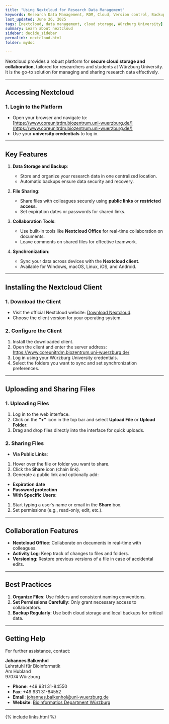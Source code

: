 ```yaml
---
title: "Using Nextcloud for Research Data Management"
keywords: Research Data Management, RDM, Cloud, Version control, Backup, Activity Log, Storage, Exchange
last_updated: June 26, 2025
tags: [nextcloud, data management, cloud storage, Würzburg University]
summary: Learn about nextcloud
sidebar: decide_sidebar
permalink: nextcloud.html
folder: mydoc

---
```


Nextcloud provides a robust platform for **secure cloud storage and collaboration**, tailored for researchers and students at Würzburg University. It is the go-to solution for managing and sharing research data effectively.

---

## **Accessing Nextcloud**

### **1. Login to the Platform**
- Open your browser and navigate to:
  [https://www.coreunitrdm.biozentrum.uni-wuerzburg.de/](https://www.coreunitrdm.biozentrum.uni-wuerzburg.de/)
- Use your **university credentials** to log in.

---

## **Key Features**
1. **Data Storage and Backup**:
   - Store and organize your research data in one centralized location.
   - Automatic backups ensure data security and recovery.

2. **File Sharing**:
   - Share files with colleagues securely using **public links** or **restricted access**.
   - Set expiration dates or passwords for shared links.

3. **Collaboration Tools**:
   - Use built-in tools like **Nextcloud Office** for real-time collaboration on documents.
   - Leave comments on shared files for effective teamwork.

4. **Synchronization**:
   - Sync your data across devices with the **Nextcloud client**.
   - Available for Windows, macOS, Linux, iOS, and Android.

---

## **Installing the Nextcloud Client**

### **1. Download the Client**
- Visit the official Nextcloud website: [Download Nextcloud](https://nextcloud.com/install/#install-clients).
- Choose the client version for your operating system.

### **2. Configure the Client**
1. Install the downloaded client.
2. Open the client and enter the server address:
https://www.coreunitrdm.biozentrum.uni-wuerzburg.de/
3. Log in using your Würzburg University credentials.
4. Select the folders you want to sync and set synchronization preferences.

---

## **Uploading and Sharing Files**

### **1. Uploading Files**
1. Log in to the web interface.
2. Click on the **“+”** icon in the top bar and select **Upload File** or **Upload Folder**.
3. Drag and drop files directly into the interface for quick uploads.

### **2. Sharing Files**
- **Via Public Links**:
1. Hover over the file or folder you want to share.
2. Click the **Share** icon (chain link).
3. Generate a public link and optionally add:
  - **Expiration date**
  - **Password protection**
- **With Specific Users**:
1. Start typing a user’s name or email in the **Share** box.
2. Set permissions (e.g., read-only, edit, etc.).

---

## **Collaboration Features**
- **Nextcloud Office**: Collaborate on documents in real-time with colleagues.
- **Activity Log**: Keep track of changes to files and folders.
- **Versioning**: Restore previous versions of a file in case of accidental edits.

---

## **Best Practices**
1. **Organize Files**: Use folders and consistent naming conventions.
2. **Set Permissions Carefully**: Only grant necessary access to collaborators.
3. **Backup Regularly**: Use both cloud storage and local backups for critical data.

---

## **Getting Help**
For further assistance, contact:

**Johannes Balkenhol**  
Lehrstuhl für Bioinformatik  
Am Hubland  
97074 Würzburg  

- **Phone**: +49 931 31-84550  
- **Fax**: +49 931 31-84552  
- **Email**: [johannes.balkenhol@uni-wuerzburg.de](mailto:johannes.balkenhol@uni-wuerzburg.de)  
- **Website**: [Bioinformatics Department Würzburg](https://www.biozentrum.uni-wuerzburg.de/bioinfo/)  


---

{% include links.html %}
